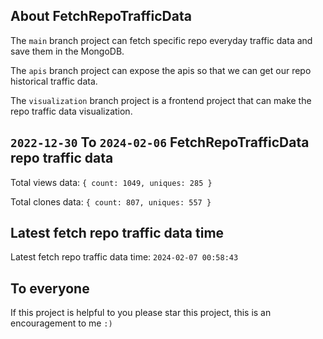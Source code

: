 ## About FetchRepoTrafficData

The `main` branch project can fetch specific repo everyday traffic data and save them in the MongoDB.

The `apis` branch project can expose the apis so that we can get our repo historical traffic data.

The `visualization` branch project is a frontend project that can make the repo traffic data visualization.

## `2022-12-30` To `2024-02-06` FetchRepoTrafficData repo traffic data

Total views data: `{ count: 1049, uniques: 285 }`

Total clones data: `{ count: 807, uniques: 557 }`

## Latest fetch repo traffic data time

Latest fetch repo traffic data time: `2024-02-07 00:58:43`

## To everyone

If this project is helpful to you please star this project, this is an encouragement to me `:)`



